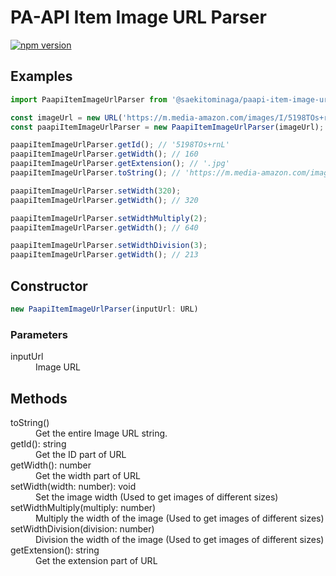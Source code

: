 # PA-API Item Image URL Parser

[![npm version](https://badge.fury.io/js/%40saekitominaga%2Fpaapi-item-image-url-parser.svg)](https://badge.fury.io/js/%40saekitominaga%2Fpaapi-item-image-url-parser)

## Examples

```JavaScript
import PaapiItemImageUrlParser from '@saekitominaga/paapi-item-image-url-parser';

const imageUrl = new URL('https://m.media-amazon.com/images/I/5198TOs+rnL._SL160_.jpg');
const paapiItemImageUrlParser = new PaapiItemImageUrlParser(imageUrl);

paapiItemImageUrlParser.getId(); // '5198TOs+rnL'
paapiItemImageUrlParser.getWidth(); // 160
paapiItemImageUrlParser.getExtension(); // '.jpg'
paapiItemImageUrlParser.toString(); // 'https://m.media-amazon.com/images/I/5198TOs+rnL._SL160_.jpg'

paapiItemImageUrlParser.setWidth(320);
paapiItemImageUrlParser.getWidth(); // 320

paapiItemImageUrlParser.setWidthMultiply(2);
paapiItemImageUrlParser.getWidth(); // 640

paapiItemImageUrlParser.setWidthDivision(3);
paapiItemImageUrlParser.getWidth(); // 213
```

## Constructor

```TypeScript
new PaapiItemImageUrlParser(inputUrl: URL)
```

### Parameters

<dl>
<dt>inputUrl</dt>
<dd>Image URL</dd>
</dl>

## Methods

<dl>
<dt>toString()</dt>
<dd>Get the entire Image URL string.</dd>
<dt>getId(): string</dt>
<dd>Get the ID part of URL</dd>
<dt>getWidth(): number</dt>
<dd>Get the width part of URL</dd>
<dt>setWidth(width: number): void</dt>
<dd>Set the image width (Used to get images of different sizes)</dd>
<dt>setWidthMultiply(multiply: number)</dt>
<dd>Multiply the width of the image (Used to get images of different sizes)</dd>
<dt>setWidthDivision(division: number)</dt>
<dd>Division the width of the image (Used to get images of different sizes)</dd>
<dt>getExtension(): string</dt>
<dd>Get the extension part of URL</dd>
</dl>
